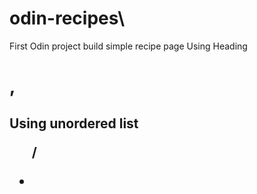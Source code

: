 # odin-recipes\
First Odin project build simple recipe page
Using Heading <h1>,<h2>
Using unordered list <ul> / <li>